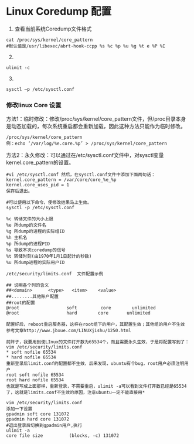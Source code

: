 # Linux Coredump 配置

1. 查看当前系统Coredump文件格式

```
cat /proc/sys/kernel/core_pattern
#默认值是/usr/libexec/abrt-hook-ccpp %s %c %p %u %g %t e %P %I
```

2. ​

```
ulimit -c
```

3. ​

```
sysctl –p /etc/sysctl.conf
```



### 修改linux Core 设置

方法1：临时修改：修改/proc/sys/kernel/core_pattern文件，但/proc目录本身是动态加载的，每次系统重启都会重新加载，因此这种方法只能作为临时修改。

```
/proc/sys/kernel/core_pattern
例：echo ‘/var/log/%e.core.%p’ > /proc/sys/kernel/core_pattern
```

​	方法2：永久修改：可以通过在/etc/sysctl.conf文件中，对sysctl变量kernel.core_pattern的设置。

```
#vi /etc/sysctl.conf 然后，在sysctl.conf文件中添加下面两句话：
kernel.core_pattern = /var/core/core_%e_%p
kernel.core_uses_pid = 1
保存后退出。

#可以使用以下命令，使修改结果马上生效。
sysctl -p /etc/sysctl.conf
```

```
%c 转储文件的大小上限
%e 所dump的文件名
%g 所dump的进程的实际组ID
%h 主机名
%p 所dump的进程PID
%s 导致本次coredump的信号
%t 转储时刻(由1970年1月1日起计的秒数)
%u 所dump进程的实际用户ID
```



```
/etc/security/limits.conf  文件配置示例

## 说明各个列的含义
##<domain>      <type>   <item>    <value>
##........其他账户配置
##root的配置
@root                  soft         core        unlimited
@root                  hard        core       unlimited

配置好后，reboot重启服务器，这样在root组下的用户，其配置生效；其他组的用户不生效
参考文章http://www.jbxue.com/LINUXjishu/1250.html
```

```
前阵子，我要用到使LInux的文件打开数为65534个，而且需要永久生效，于是将配置写到了：
vim /etc/security/limits.conf
* soft nofile 65534
* hard nofile 65534
重新登录后limit.conf的配置都不生效，后来发现，ubuntu有个bug，root用户必须注明用户
root soft nofile 65534
root hard nofile 65534
也就是写成上面那样，重新登录，不需要重启，ulimit -a可以看到文件打开数已经是65534了，这就是limits.conf不生效的原因，注意ubuntu一定不能直接用*
```



```
vim /etc/security/limits.conf
添加一下设置
gpadmin soft core 131072
gpadmin hard core 131072
#退出登录后切换到gpadmin用户,执行 
ulimit -a
core file size          (blocks, -c) 131072
```

